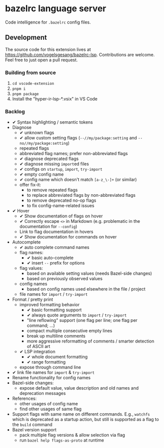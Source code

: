 # bazelrc language server

Code intelligence for `.bazelrc` config files.

## Development

The source code for this extension lives at https://github.com/vogelsgesang/bazelrc-lsp.
Contributions are welcome. Feel free to just open a pull request.

### Building from source

1. `cd vscode-extension`
2. `pnpm i`
3. `pnpm package`
4. Install the "hyper-ir-lsp-*.vsix" in VS Code

### Backlog

* ✔ Syntax highlighting / semantic tokens
* Diagnose
  * ✔ unknown flags
  * ✔ allow custom setting flags (`--//my/package:setting` and `--no//my/package:setting`)
  * repeated flags
  * abbreviated flag names; prefer non-abbreviated flags
  * ✔ diagnose deprecated flags
  * ✔ diagnose missing `import`ed files
  * ✔ configs on `startup`, `import`, `try-import`
  * ✔ empty config name
  * ✔ config name which doesn't match `[a-z_\-]+` (or similar)
  * offer fix-it:
    * to remove repeated flags
    * to replace abbreviated flags by non-abbreviated flags
    * to remove deprecated no-op flags
    * to fix config-name-related issues
* ✔ Hover
  * ✔ Show documentation of flags on hover
  * ✔ Correctly escape `<>` in Markdown (e.g. problematic in the documentation for `--config`)
  * Link to flag documentation in hovers
  * ✔ Show documentation for commands on hover
* Autocomplete
  * ✔ auto complete command names
  * flag names:
    * ✔ basic auto-complete
    * ✔ insert `--` prefix for options
  * flag values:
    * based on available setting values (needs Bazel-side changes)
    * based on previously observed values
  * config names
    * based on config names used elsewhere in the file / project
  * file names for `import` / `try-import`
* Format / pretty print
  * improved formatting behavior
    * ✔ basic formatting support
    * ✔ always quote arguments to `import` / `try-import`
    * "line reflowing" support (one flag per line; one flag per command; ...)
    * compact multiple consecutive empty lines
    * break up multiline comments
    * more aggressive reformatting of comments / smarter detection of ASCII art
  * ✔ LSP integration
    * ✔ whole document formatting
    * ✔ range formatting
  * expose through command line
* ✔ link file names for `import` & `try-import`
* Rename functionality for config names
* Bazel-side changes:
  * expose default value, value description and old names and deprecation messages
* References:
  * other usages of config name
  * find other usages of same flag
* Support flags with same name on different commands. E.g., `watchfs` which is deprecated as a startup action, but still is supported as a flag to the `build` command
* Bazel version support
  * pack multiple flag versions & allow selection via flag
  * run `bazel help flags-as-proto` at runtime
